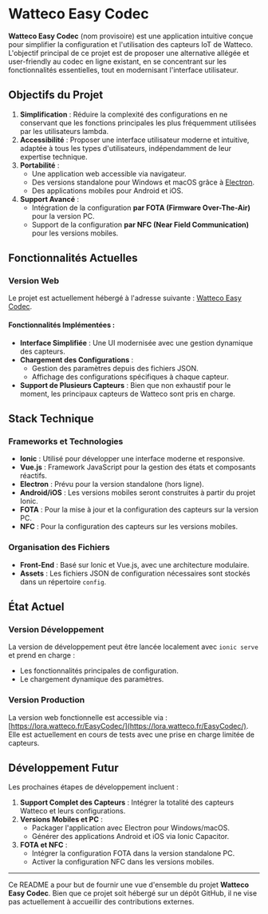 # Watteco Easy Codec

**Watteco Easy Codec** (nom provisoire) est une application intuitive conçue pour simplifier la configuration et l'utilisation des capteurs IoT de Watteco. L'objectif principal de ce projet est de proposer une alternative allégée et user-friendly au codec en ligne existant, en se concentrant sur les fonctionnalités essentielles, tout en modernisant l'interface utilisateur.

## Objectifs du Projet

1. **Simplification** : Réduire la complexité des configurations en ne conservant que les fonctions principales les plus fréquemment utilisées par les utilisateurs lambda.
2. **Accessibilité** : Proposer une interface utilisateur moderne et intuitive, adaptée à tous les types d'utilisateurs, indépendamment de leur expertise technique.
3. **Portabilité** :
   - Une application web accessible via navigateur.
   - Des versions standalone pour Windows et macOS grâce à [Electron](https://www.electronjs.org/).
   - Des applications mobiles pour Android et iOS.
4. **Support Avancé** :
   - Intégration de la configuration **par FOTA (Firmware Over-The-Air)** pour la version PC.
   - Support de la configuration **par NFC (Near Field Communication)** pour les versions mobiles.

## Fonctionnalités Actuelles

### Version Web
Le projet est actuellement hébergé à l'adresse suivante : [Watteco Easy Codec](https://lora.watteco.fr/EasyCodec/).

#### Fonctionnalités Implémentées :
- **Interface Simplifiée** : Une UI modernisée avec une gestion dynamique des capteurs.
- **Chargement des Configurations** : 
  - Gestion des paramètres depuis des fichiers JSON.
  - Affichage des configurations spécifiques à chaque capteur.
- **Support de Plusieurs Capteurs** : Bien que non exhaustif pour le moment, les principaux capteurs de Watteco sont pris en charge.

## Stack Technique

### Frameworks et Technologies
- **Ionic** : Utilisé pour développer une interface moderne et responsive.
- **Vue.js** : Framework JavaScript pour la gestion des états et composants réactifs.
- **Electron** : Prévu pour la version standalone (hors ligne).
- **Android/iOS** : Les versions mobiles seront construites à partir du projet Ionic.
- **FOTA** : Pour la mise à jour et la configuration des capteurs sur la version PC.
- **NFC** : Pour la configuration des capteurs sur les versions mobiles.

### Organisation des Fichiers
- **Front-End** : Basé sur Ionic et Vue.js, avec une architecture modulaire.
- **Assets** : Les fichiers JSON de configuration nécessaires sont stockés dans un répertoire `config`.

## État Actuel

### Version Développement
La version de développement peut être lancée localement avec `ionic serve` et prend en charge :
- Les fonctionnalités principales de configuration.
- Le chargement dynamique des paramètres.

### Version Production
La version web fonctionnelle est accessible via : [https://lora.watteco.fr/EasyCodec/](https://lora.watteco.fr/EasyCodec/). Elle est actuellement en cours de tests avec une prise en charge limitée de capteurs.

## Développement Futur

Les prochaines étapes de développement incluent :
1. **Support Complet des Capteurs** : Intégrer la totalité des capteurs Watteco et leurs configurations.
2. **Versions Mobiles et PC** : 
   - Packager l'application avec Electron pour Windows/macOS.
   - Générer des applications Android et iOS via Ionic Capacitor.
3. **FOTA et NFC** :
   - Intégrer la configuration FOTA dans la version standalone PC.
   - Activer la configuration NFC dans les versions mobiles.

---

Ce README a pour but de fournir une vue d'ensemble du projet **Watteco Easy Codec**. Bien que ce projet soit hébergé sur un dépôt GitHub, il ne vise pas actuellement à accueillir des contributions externes.


